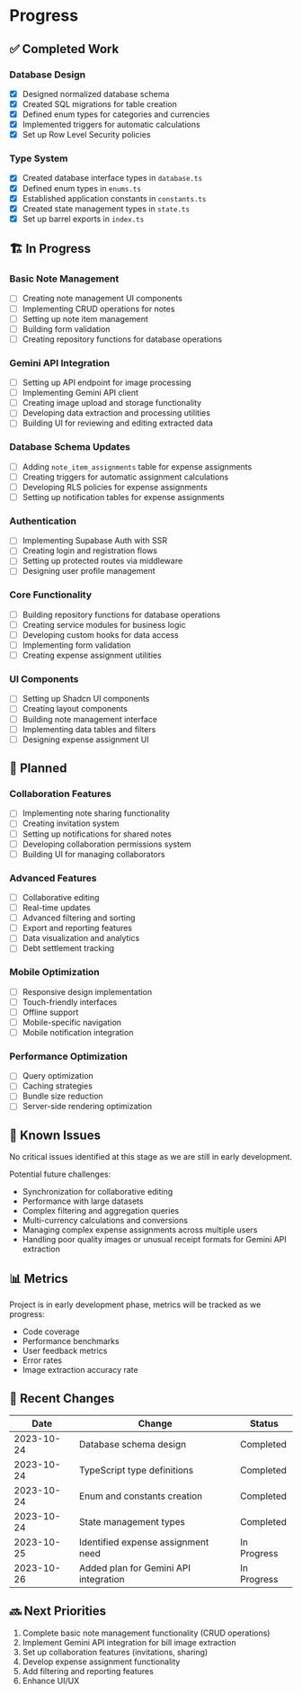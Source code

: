 # Progress

## ✅ Completed Work

### Database Design

- [x] Designed normalized database schema
- [x] Created SQL migrations for table creation
- [x] Defined enum types for categories and currencies
- [x] Implemented triggers for automatic calculations
- [x] Set up Row Level Security policies

### Type System

- [x] Created database interface types in `database.ts`
- [x] Defined enum types in `enums.ts`
- [x] Established application constants in `constants.ts`
- [x] Created state management types in `state.ts`
- [x] Set up barrel exports in `index.ts`

## 🏗️ In Progress

### Basic Note Management

- [ ] Creating note management UI components
- [ ] Implementing CRUD operations for notes
- [ ] Setting up note item management
- [ ] Building form validation
- [ ] Creating repository functions for database operations

### Gemini API Integration

- [ ] Setting up API endpoint for image processing
- [ ] Implementing Gemini API client
- [ ] Creating image upload and storage functionality
- [ ] Developing data extraction and processing utilities
- [ ] Building UI for reviewing and editing extracted data

### Database Schema Updates

- [ ] Adding `note_item_assignments` table for expense assignments
- [ ] Creating triggers for automatic assignment calculations
- [ ] Developing RLS policies for expense assignments
- [ ] Setting up notification tables for expense assignments

### Authentication

- [ ] Implementing Supabase Auth with SSR
- [ ] Creating login and registration flows
- [ ] Setting up protected routes via middleware
- [ ] Designing user profile management

### Core Functionality

- [ ] Building repository functions for database operations
- [ ] Creating service modules for business logic
- [ ] Developing custom hooks for data access
- [ ] Implementing form validation
- [ ] Creating expense assignment utilities

### UI Components

- [ ] Setting up Shadcn UI components
- [ ] Creating layout components
- [ ] Building note management interface
- [ ] Implementing data tables and filters
- [ ] Designing expense assignment UI

## 📝 Planned

### Collaboration Features

- [ ] Implementing note sharing functionality
- [ ] Creating invitation system
- [ ] Setting up notifications for shared notes
- [ ] Developing collaboration permissions system
- [ ] Building UI for managing collaborators

### Advanced Features

- [ ] Collaborative editing
- [ ] Real-time updates
- [ ] Advanced filtering and sorting
- [ ] Export and reporting features
- [ ] Data visualization and analytics
- [ ] Debt settlement tracking

### Mobile Optimization

- [ ] Responsive design implementation
- [ ] Touch-friendly interfaces
- [ ] Offline support
- [ ] Mobile-specific navigation
- [ ] Mobile notification integration

### Performance Optimization

- [ ] Query optimization
- [ ] Caching strategies
- [ ] Bundle size reduction
- [ ] Server-side rendering optimization

## 🐛 Known Issues

No critical issues identified at this stage as we are still in early development.

Potential future challenges:

- Synchronization for collaborative editing
- Performance with large datasets
- Complex filtering and aggregation queries
- Multi-currency calculations and conversions
- Managing complex expense assignments across multiple users
- Handling poor quality images or unusual receipt formats for Gemini API extraction

## 📊 Metrics

Project is in early development phase, metrics will be tracked as we progress:

- Code coverage
- Performance benchmarks
- User feedback metrics
- Error rates
- Image extraction accuracy rate

## 🔄 Recent Changes

| Date       | Change                                | Status      |
| ---------- | ------------------------------------- | ----------- |
| 2023-10-24 | Database schema design                | Completed   |
| 2023-10-24 | TypeScript type definitions           | Completed   |
| 2023-10-24 | Enum and constants creation           | Completed   |
| 2023-10-24 | State management types                | Completed   |
| 2023-10-25 | Identified expense assignment need    | In Progress |
| 2023-10-26 | Added plan for Gemini API integration | In Progress |

## 🔜 Next Priorities

1. Complete basic note management functionality (CRUD operations)
2. Implement Gemini API integration for bill image extraction
3. Set up collaboration features (invitations, sharing)
4. Develop expense assignment functionality
5. Add filtering and reporting features
6. Enhance UI/UX
